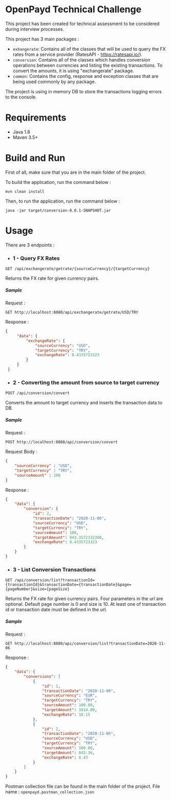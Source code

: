 # OpenPayd Technical Challenge

This project has been created for technical assessment to be considered during interview processes.

This project has 3 main packages : 

- `exhangerate`: Contains all of the classes that will be used to query the FX rates from a service provider (RatesAPI - https://ratesapi.io/).
- `conversion`: Contains all of the classes which handles conversion operations between currencies and listing the existing transactions. To convert the amounts, it is using "exchangerate" package. 
- `common`: Contains the config, response and exception classes that are being used commonly by any package. 

The project is using in memory DB to store the transactions logging errors to the console.

# Requirements

- Java 1.8
- Maven 3.5+

# Build and Run

First of all, make sure that you are in the main folder of the project.

To build the application, run the command below : 

```
mvn clean install
```

Then, to run the application, run the command below : 

```
java -jar target/conversion-0.0.1-SNAPSHOT.jar
```

# Usage

There are 3 endpoints : 

- ### 1 - Query FX Rates

`GET /api/exchangerate/getrate/{sourceCurrency}/{targetCurrency}`

Returns the FX rate for given currency pairs.

##### Sample

Request : 

`GET http://localhost:8080/api/exchangerate/getrate/USD/TRY`

Response : 

```json
{
     "data": {
         "exchangeRate": {
             "sourceCurrency": "USD",
             "targetCurrency": "TRY",
             "exchangeRate": 8.4335723323
         }
     }
 }
 ```

- ### 2 - Converting the amount from source to target currency

`POST /api/conversion/convert`

Converts the amount to target currency and inserts the transaction data to DB.

##### Sample

Request : 

`POST http://localhost:8080/api/conversion/convert`

Request Body : 

```json
{
	"sourceCurrency" : "USD",
	"targetCurrency" : "TRY",
	"sourceAmount" : 100
}
 ```

Response : 

```json
{
    "data": {
        "conversion": {
            "id": 2,
            "transactionDate": "2020-11-06",
            "sourceCurrency": "USD",
            "targetCurrency": "TRY",
            "sourceAmount": 100,
            "targetAmount": 843.3572332300,
            "exchangeRate": 8.4335723323
        }
    }
}
 ```

- ### 3 - List Conversion Transactions

`GET /api/conversion/list?transactionId={transactionId}&transactionDate={transactionDate}&page={pageNumber}&size={pageSize}`

Returns the FX rate for given currency pairs.
Four parameters in the url are optional. Default page number is 0 and size is 10.
At least one of transaction id or transaction date must be defined in the url.

##### Sample

Request : 

`GET http://localhost:8080/api/conversion/list?transactionDate=2020-11-06`

Response : 

```json
{
    "data": {
        "conversions": [
            {
                "id": 1,
                "transactionDate": "2020-11-06",
                "sourceCurrency": "EUR",
                "targetCurrency": "TRY",
                "sourceAmount": 100.00,
                "targetAmount": 1014.89,
                "exchangeRate": 10.15
            },
            {
                "id": 2,
                "transactionDate": "2020-11-06",
                "sourceCurrency": "USD",
                "targetCurrency": "TRY",
                "sourceAmount": 100.00,
                "targetAmount": 843.36,
                "exchangeRate": 8.43
            }
        ]
    }
}
 ```

Postman collection file can be found in the main folder of the project.
File name : `openpayd.postman_collection.json`



